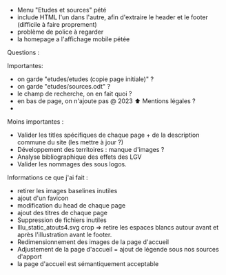 - Menu "Etudes et sources" pété
- include HTML l'un dans l'autre, afin d'extraire le header et le footer (difficile à faire proprement)
- problème de police à regarder
- la homepage a l'affichage mobile pétée

Questions :

Importantes: 

- on garde "etudes/etudes (copie page initiale)" ?
- on garde "etudes/sources.odt" ?
- le champ de recherche, on en fait quoi ?
- en bas de page, on n'ajoute pas @ 2023  ⬆️ Mentions légales ?
- 


Moins importantes :

- Valider les titles spécifiques de chaque page + de la description commune du site (les mettre à jour ?)
- Développement des territoires : manque d'images ?
- Analyse bibliographique des effets des LGV
- Valider les nommages des sous logos.

Informations ce que j'ai fait :

- retirer les images baselines inutiles
- ajout d'un favicon
- modification du head de chaque page
- ajout des titres de chaque page
- Suppression de fichiers inutiles
- Illu_static_atouts4.svg crop => retire les espaces blancs autour avant et après l'illustration avant le footer.
- Redimensionnement des images de la page d'accueil
- Adjustement de la page d'accueil = ajout de légende sous nos sources d'apport
- la page d'accueil est sémantiquement acceptable <header><main><footer>
